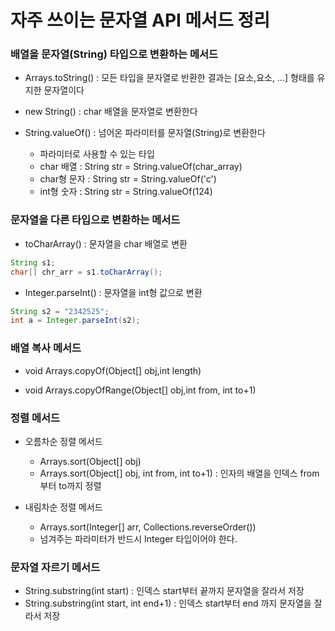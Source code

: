 # 자주 쓰이는 문자열 API 메서드 정리

### 배열을 문자열(String) 타입으로 변환하는 메서드
- Arrays.toString() : 모든 타입을 문자열로 반환한 결과는 &#91;요소,요소, ...&#93; 형태를 유지한 문자열이다
- new String() : char 배열을 문자열로 변환한다

- String.valueOf() : 넘어온 파라미터를 문자열(String)로 변환한다
    - 파라미터로 사용할 수 있는 타입
    - char 배열 : String str = String.valueOf(char_array)
    - char형 문자 : String str = String.valueOf('c')
    - int형 숫자 : String str = String.valueOf(124)


### 문자열을 다른 타입으로 변환하는 메서드
- toCharArray() : 문자열을 char 배열로 변환

```java
String s1;
char[] chr_arr = s1.toCharArray();
```
- Integer.parseInt() : 문자열을 int형 값으로 변환
```java
String s2 = "2342525";
int a = Integer.parseInt(s2);
```

<!-- int배열을 문자열로, 문자열을 int배열로 -->

### 배열 복사 메서드   
- void Arrays.copyOf(Object[] obj,int length)

- void Arrays.copyOfRange(Object[] obj,int from, int to+1)

### 정렬 메서드
- 오름차순 정렬 메서드
    - Arrays.sort(Object[] obj) 
    - Arrays.sort(Object[] obj, int from, int to+1) : 인자의 배열을 인덱스 from부터 to까지 정렬
    

- 내림차순 정렬 메서드
    - Arrays.sort(Integer[] arr, Collections.reverseOrder())
    - 넘겨주는 파라미터가 반드시 Integer 타입이어야 한다.

### 문자열 자르기 메서드
- String.substring(int start) : 인덱스 start부터 끝까지 문자열을 잘라서 저장
- String.substring(int start, int end+1) : 인덱스 start부터 end 까지 문자열을 잘라서 저장